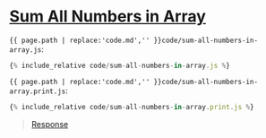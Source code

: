 # [Sum All Numbers in Array](code.zip)

`{{ page.path | replace:'code.md','' }}code/sum-all-numbers-in-array.js`:

```js
{% include_relative code/sum-all-numbers-in-array.js %}
```

`{{ page.path | replace:'code.md','' }}code/sum-all-numbers-in-array.print.js`:

```js
{% include_relative code/sum-all-numbers-in-array.print.js %}
```

> [Response](response/sum-all-numbers-in-array.js)
